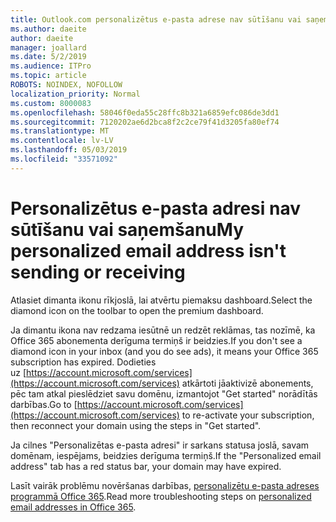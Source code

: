 ```yaml
---
title: Outlook.com personalizētus e-pasta adrese nav sūtīšanu vai saņemšanu
ms.author: daeite
author: daeite
manager: joallard
ms.date: 5/2/2019
ms.audience: ITPro
ms.topic: article
ROBOTS: NOINDEX, NOFOLLOW
localization_priority: Normal
ms.custom: 8000083
ms.openlocfilehash: 58046f0eda55c28ffc8b321a6859efc086de3dd1
ms.sourcegitcommit: 7120202ae6d2bca8f2c2ce79f41d3205fa80ef74
ms.translationtype: MT
ms.contentlocale: lv-LV
ms.lasthandoff: 05/03/2019
ms.locfileid: "33571092"
---
```

# <a name="my-personalized-email-address-isnt-sending-or-receiving"></a><span data-ttu-id="1130d-102">Personalizētus e-pasta adresi nav sūtīšanu vai saņemšanu</span><span class="sxs-lookup"><span data-stu-id="1130d-102">My personalized email address isn't sending or receiving</span></span>

<span data-ttu-id="1130d-103">Atlasiet dimanta ikonu rīkjoslā, lai atvērtu piemaksu dashboard.</span><span class="sxs-lookup"><span data-stu-id="1130d-103">Select the diamond icon on the toolbar to open the premium dashboard.</span></span>

<span data-ttu-id="1130d-104">Ja dimantu ikona nav redzama iesūtnē un redzēt reklāmas, tas nozīmē, ka Office 365 abonementa derīguma termiņš ir beidzies.</span><span class="sxs-lookup"><span data-stu-id="1130d-104">If you don't see a diamond icon in your inbox (and you do see ads), it means your Office 365 subscription has expired.</span></span> <span data-ttu-id="1130d-105">Dodieties uz [https://account.microsoft.com/services](https://account.microsoft.com/services) atkārtoti jāaktivizē abonements, pēc tam atkal pieslēdziet savu domēnu, izmantojot "Get started" norādītās darbības.</span><span class="sxs-lookup"><span data-stu-id="1130d-105">Go to [https://account.microsoft.com/services](https://account.microsoft.com/services) to re-activate your subscription, then reconnect your domain using the steps in "Get started".</span></span>

<span data-ttu-id="1130d-106">Ja cilnes "Personalizētas e-pasta adresi" ir sarkans statusa joslā, savam domēnam, iespējams, beidzies derīguma termiņš.</span><span class="sxs-lookup"><span data-stu-id="1130d-106">If the "Personalized email address" tab has a red status bar, your domain may have expired.</span></span>

<span data-ttu-id="1130d-107">Lasīt vairāk problēmu novēršanas darbības, [personalizētu e-pasta adreses programmā Office 365](https://support.office.com/article/75416a58-b225-4c02-8c07-8979403b427b).</span><span class="sxs-lookup"><span data-stu-id="1130d-107">Read more troubleshooting steps on [personalized email addresses in Office 365](https://support.office.com/article/75416a58-b225-4c02-8c07-8979403b427b).</span></span>